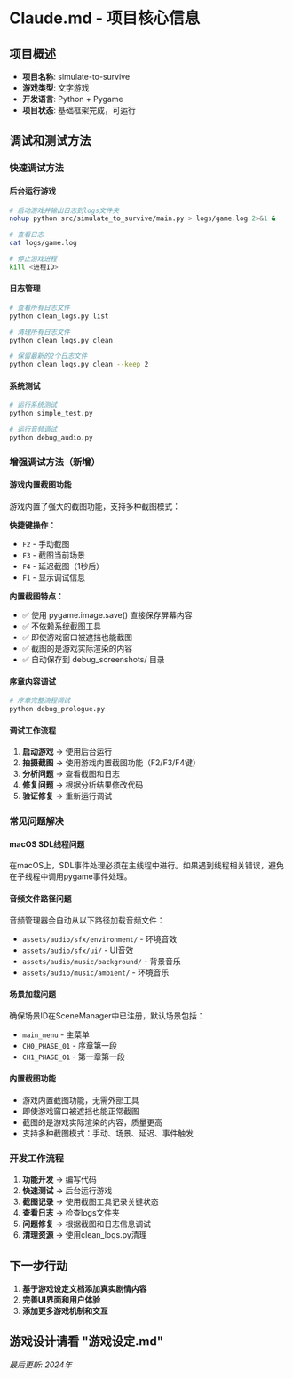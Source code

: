 # Claude.md - 项目核心信息

## 项目概述
- **项目名称**: simulate-to-survive
- **游戏类型**: 文字游戏
- **开发语言**: Python + Pygame
- **项目状态**: 基础框架完成，可运行

## 调试和测试方法

### 快速调试方法

#### 后台运行游戏
```bash
# 启动游戏并输出日志到logs文件夹
nohup python src/simulate_to_survive/main.py > logs/game.log 2>&1 &

# 查看日志
cat logs/game.log

# 停止游戏进程
kill <进程ID>
```

#### 日志管理
```bash
# 查看所有日志文件
python clean_logs.py list

# 清理所有日志文件
python clean_logs.py clean

# 保留最新的2个日志文件
python clean_logs.py clean --keep 2
```

#### 系统测试
```bash
# 运行系统测试
python simple_test.py

# 运行音频调试
python debug_audio.py
```

### 增强调试方法（新增）

#### 游戏内置截图功能
游戏内置了强大的截图功能，支持多种截图模式：

**快捷键操作：**
- `F2` - 手动截图
- `F3` - 截图当前场景
- `F4` - 延迟截图（1秒后）
- `F1` - 显示调试信息

**内置截图特点：**
- ✅ 使用 pygame.image.save() 直接保存屏幕内容
- ✅ 不依赖系统截图工具
- ✅ 即使游戏窗口被遮挡也能截图
- ✅ 截图的是游戏实际渲染的内容
- ✅ 自动保存到 debug_screenshots/ 目录

#### 序章内容调试
```bash
# 序章完整流程调试
python debug_prologue.py
```

#### 调试工作流程
1. **启动游戏** → 使用后台运行
2. **拍摄截图** → 使用游戏内置截图功能（F2/F3/F4键）
3. **分析问题** → 查看截图和日志
4. **修复问题** → 根据分析结果修改代码
5. **验证修复** → 重新运行调试

### 常见问题解决

#### macOS SDL线程问题
在macOS上，SDL事件处理必须在主线程中进行。如果遇到线程相关错误，避免在子线程中调用pygame事件处理。

#### 音频文件路径问题
音频管理器会自动从以下路径加载音频文件：
- `assets/audio/sfx/environment/` - 环境音效
- `assets/audio/sfx/ui/` - UI音效
- `assets/audio/music/background/` - 背景音乐
- `assets/audio/music/ambient/` - 环境音乐

#### 场景加载问题
确保场景ID在SceneManager中已注册，默认场景包括：
- `main_menu` - 主菜单
- `CH0_PHASE_01` - 序章第一段
- `CH1_PHASE_01` - 第一章第一段

#### 内置截图功能
- 游戏内置截图功能，无需外部工具
- 即使游戏窗口被遮挡也能正常截图
- 截图的是游戏实际渲染的内容，质量更高
- 支持多种截图模式：手动、场景、延迟、事件触发

### 开发工作流程

1. **功能开发** → 编写代码
2. **快速测试** → 后台运行游戏
3. **截图记录** → 使用截图工具记录关键状态
4. **查看日志** → 检查logs文件夹
5. **问题修复** → 根据截图和日志信息调试
6. **清理资源** → 使用clean_logs.py清理

## 下一步行动
1. **基于游戏设定文档添加真实剧情内容**
2. **完善UI界面和用户体验**
3. **添加更多游戏机制和交互**

游戏设计请看 "游戏设定.md"
---
*最后更新: 2024年*
